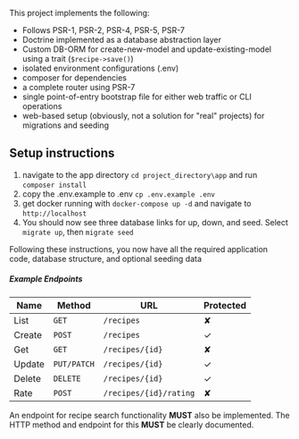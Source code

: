 This project implements the following:

 * Follows PSR-1, PSR-2, PSR-4, PSR-5, PSR-7
 * Doctrine implemented as a database abstraction layer
 * Custom DB-ORM for create-new-model and update-existing-model using a trait (`$recipe->save()`)
 * isolated environment configurations (.env)
 * composer for dependencies
 * a complete router using PSR-7
 * single point-of-entry bootstrap file for either web traffic or CLI operations
 * web-based setup (obviously, not a solution for "real" projects) for migrations and seeding

## Setup instructions
 1. navigate to the app directory `cd project_directory\app` and run `composer install`
 2. copy the .env.example to .env `cp .env.example .env`
 3. get docker running with `docker-compose up -d` and navigate to `http://localhost`
 4. You should now see three database links for up, down, and seed. Select `migrate up`, then `migrate seed`

Following these instructions, you now have all the required application code, database structure, and optional seeding data


##### Example Endpoints

| Name   | Method      | URL                    | Protected |
| ---    | ---         | ---                    | ---       |
| List   | `GET`       | `/recipes`             | ✘         |
| Create | `POST`      | `/recipes`             | ✓         |
| Get    | `GET`       | `/recipes/{id}`        | ✘         |
| Update | `PUT/PATCH` | `/recipes/{id}`        | ✓         |
| Delete | `DELETE`    | `/recipes/{id}`        | ✓         |
| Rate   | `POST`      | `/recipes/{id}/rating` | ✘         |

An endpoint for recipe search functionality **MUST** also be implemented. The HTTP method and endpoint for this **MUST** be clearly documented.
